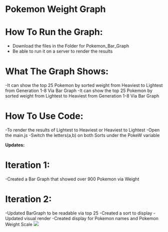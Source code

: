 # Pokemon Weight Graph

# How To Run the Graph:

- Download the files in the Folder for Pokemon_Bar_Graph
- Be able to run it on a server to render the results

# What The Graph Shows:

-It can show the top 25 Pokemon by sorted weight from Heaviest to Lightest from Generation 1-8 Via Bar Graph
-It can show the top 25 Pokemon by sorted weight from Lightest to Heaviest from Generation 1-8 Via Bar Graph

# How To Use Code:

-To render the results of Lightest to Heaviest or Heaviest to Lightest
-Open the main.js 
-Switch the letters(a,b) on both Sorts under the PokeW variable 

**Updates:**

# Iteration 1:
-Created a Bar Graph that showed over 900 Pokemon via Weight

# Iteration 2:
-Updated BarGraph to be readable via top 25
-Created a sort to display 
-Updated visual render
-Created display for Pokemon names and Pokemon Weight Scale
![](https://https://github.com/rongchengit/DataVis/Pokemon_Bar_Graph/WeightBarGraph.png)

